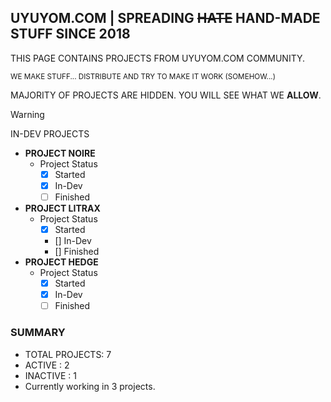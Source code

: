 ## UYUYOM.COM | SPREADING ~~HATE~~ HAND-MADE STUFF SINCE 2018

THIS PAGE CONTAINS PROJECTS FROM UYUYOM.COM COMMUNITY.

<sup>WE MAKE STUFF... DISTRIBUTE AND TRY TO MAKE IT WORK (SOMEHOW...)</sup>

MAJORITY OF PROJECTS ARE HIDDEN. YOU WILL SEE WHAT WE **ALLOW**.

> [!WARNING]
> IN-DEV PROJECTS
- **PROJECT NOIRE**
  - Project Status
    - [x] Started
    - [x] In-Dev
    - [ ] Finished
- **PROJECT LITRAX**
  - Project Status
      - [x] Started
      - [] In-Dev
      - [] Finished
- **PROJECT HEDGE**
  - Project Status
    - [X] Started
    - [x] In-Dev
    - [ ] Finished
### SUMMARY
- TOTAL PROJECTS: 7
- ACTIVE : 2
- INACTIVE : 1
- Currently working in 3 projects.
